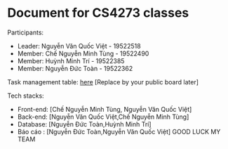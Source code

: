 # Document for CS4273 classes

Participants:

- Leader: Nguyễn Văn Quốc Việt - 19522518
- Member: Chế Nguyễn Minh Tùng - 19522490
- Member: Huỳnh Minh Trí - 19522385
- Member: Nguyễn Đức Toàn - 19522362

Task management table: [here](https://trello.com/b/FGfBFxFm/group2) [Replace by your public board later]


Tech stacks:

- Front-end: [Chế Nguyễn Minh Tùng, Nguyễn Văn Quốc Việt]
- Back-end: [Nguyễn Văn Quốc Việt,Chế Nguyễn Minh Tùng]
- Database: [Nguyễn Đức Toàn,Huỳnh Minh Trí]
- Báo cáo : [Nguyễn Đức Toàn,Nguyễn Văn Quốc Việt]
GOOD LUCK MY TEAM
